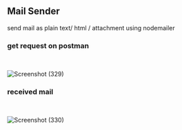 <h2>Mail Sender</h2>
send mail as plain text/ html / attachment using nodemailer

<h3>get request on postman</h3><br>

![Screenshot (329)](https://user-images.githubusercontent.com/61613458/168445641-b66cac01-81b2-4b72-b289-00273b09b07e.png)

<h3>received mail</h3><br>

![Screenshot (330)](https://user-images.githubusercontent.com/61613458/168445663-9d3dd0e7-77ed-469b-a756-ba1689a94375.png)
